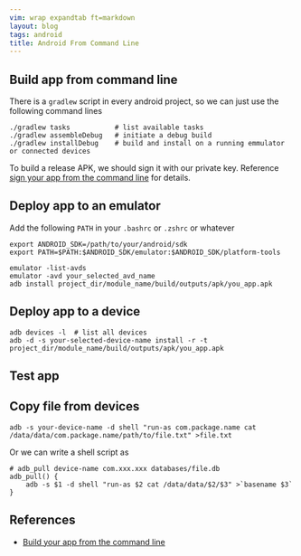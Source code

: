```yaml
---
vim: wrap expandtab ft=markdown
layout: blog
tags: android
title: Android From Command Line
---
```


## Build app from command line

There is a `gradlew` script in every android project, so we can just use the following command lines

```
./gradlew tasks           # list available tasks
./gradlew assembleDebug   # initiate a debug build
./gradlew installDebug    # build and install on a running emmulator or connected devices
```

To build a release APK, we should sign it with our private key. Reference [sign your app from the command line](https://developer.android.com/studio/build/building-cmdline#sign_cmdline) for details.


## Deploy app to an emulator

Add the following `PATH` in your `.bashrc` or `.zshrc` or whatever

```
export ANDROID_SDK=/path/to/your/android/sdk
export PATH=$PATH:$ANDROID_SDK/emulator:$ANDROID_SDK/platform-tools
```

```
emulator -list-avds
emulator -avd your_selected_avd_name
adb install project_dir/module_name/build/outputs/apk/you_app.apk
```

## Deploy app to a device

```
adb devices -l  # list all devices
adb -d -s your-selected-device-name install -r -t project_dir/module_name/build/outputs/apk/you_app.apk
```

## Test app

## Copy file from devices

```
adb -s your-device-name -d shell "run-as com.package.name cat /data/data/com.package.name/path/to/file.txt" >file.txt
```

Or we can write a shell script as 

```
# adb_pull device-name com.xxx.xxx databases/file.db
adb_pull() {
	adb -s $1 -d shell "run-as $2 cat /data/data/$2/$3" >`basename $3`
}
```

## References

  * [Build your app from the command line](https://developer.android.com/studio/build/building-cmdline)


